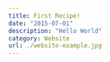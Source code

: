 ```yaml
---
title: First Recipe!
date: "2015-07-01"
description: "Hello World"
category: Website
url: ./website-example.jpg
---
```

